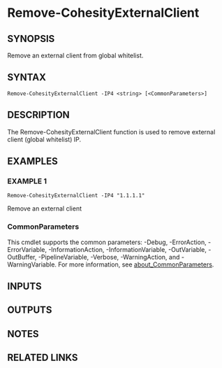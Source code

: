 
# Remove-CohesityExternalClient

## SYNOPSIS
Remove an external client from global whitelist.

## SYNTAX

```
Remove-CohesityExternalClient -IP4 <string> [<CommonParameters>]
```

## DESCRIPTION
The Remove-CohesityExternalClient function is used to remove external client (global whitelist) IP.

## EXAMPLES

### EXAMPLE 1
```
Remove-CohesityExternalClient -IP4 "1.1.1.1"
```

Remove an external client


### CommonParameters
This cmdlet supports the common parameters: -Debug, -ErrorAction, -ErrorVariable, -InformationAction, -InformationVariable, -OutVariable, -OutBuffer, -PipelineVariable, -Verbose, -WarningAction, and -WarningVariable. For more information, see [about_CommonParameters](http://go.microsoft.com/fwlink/?LinkID=113216).

## INPUTS

## OUTPUTS

## NOTES

## RELATED LINKS

